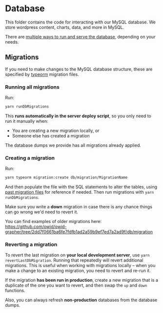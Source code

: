 # Database

This folder contains the code for interacting with our MySQL database. We store wordpress content, charts, data, and more in MySQL.

There are [multiple ways to run and serve the database](/docs/setup-options-overview.md), depending on your needs.

## Migrations

If you need to make changes to the MySQL database structure, these are specified by [typeorm](https://typeorm.io/#/migrations) migration files.

### Running all migrations

Run:

```sh
yarn runDbMigrations
```

This **runs automatically in the server deploy script**, so you only need to run it manually when:

- You are creating a new migration locally, or
- Someone else has created a migration

The database dumps we provide has all migrations already applied.

### Creating a migration

Run:

```sh
yarn typeorm migration:create db/migration/MigrationName
```

And then populate the file with the SQL statements to alter the tables, using [past migration files](./migration) for reference if needed. Then run migrations with `yarn runDbMigrations`.

Make sure you write a **down** migration in case there is any chance things can go wrong we'd need to revert it.

You can find examples of older migrations here: https://github.com/owid/owid-grapher/tree/2dd7f0661ba6fe7fdfb1ad2a59b9ef7ed7a2ad9f/db/migration

### Reverting a migration

To revert the last migration on **your local development server**, use `yarn revertLastDbMigration`. Running that repeatedly will revert additional migrations. This is useful when working with migrations locally – when you make a change to an existing migration, you need to revert and re-run it.

If the migration **has been run in production**, create a new migration that is a duplicate of the one you want to revert, and then swap the `up` and `down` functions.

Also, you can always refresh **non-production** databases from the database dumps.
